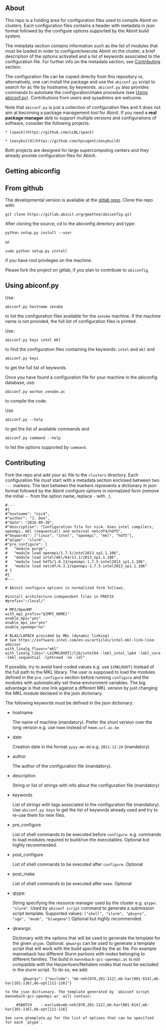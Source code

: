 ## About

This repo is a holding area for configuration files used to compile Abinit on clusters.
Each configuration files contains a header with metadata in json format followed by
the configure options supported by the Abinit build system.

The metadata section contains information such as the list of modules that must be loaded
in order to configure/execute Abinit on the cluster, a brief description of the options activated
and a list of keywords associated to the configuration file.
For further info on the metadata section, see [Contributing](#Contributing) section.

The configuration file can be copied directly from this repository or, alternatively,
one can install the package and use the `abiconf.py` script to search for ac file 
by hostname, by keywords. `abiconf.py` also provides commands to automate the configuration/make procedure
(see [Using abiconf.py](#Using_abiconf)).
Contributions from users and sysadmins are welcome.

Note that `abiconf.py` is just a collection of configuration files and it 
does not aim at becoming a package management tool for Abinit.
If you need a **real package manager** able to support multiple versions 
and configurations of software, consider the following projects:

    * [spack](https://github.com/LLNL/spack)

    * [easybuild](https://github.com/hpcugent/easybuild)

Both projects are designed for large supercomputing centers and 
they already provide configuration files for Abinit.

<!---
Precompiled versions of Abinit are also available on the conda channel

    conda.

Note that, for the time being, the conda versions do not support MPI
and the binaries are statically linked against the internal version of Blas/Lapack/FFT.
They are handy especially if you want to try Abinit on your machine but they are not
supposed to be used for high-performance calculations.
-->

## Getting abiconfig

<!---
From pip
--------

The easiest way to install abiconf is to use `pip`, as follows:

    pip install abiconfig
-->

## From github

The developmental version is available at the [gitlab repo](https://gitlab.abinit.org/gmatteo/abiconfig).
Clone the repo with:

    git clone https://gitlab.abinit.org/gmatteo/abiconfig.git

After cloning the source, cd to the abiconfig directory and type:

    python setup.py install --user

or

    sudo python setup.py install

if you have root privileges on the machine.

Please fork the project on gitlab, if you plan to contribute to `abiconfig`,

## Using abiconf.py <a name="Using_abiconf"></a>

Use:

    abiconf.py hostname zenobe

to list the configuration files available for the `zenobe` machine.
If the machine name is not provided, the full list of configuration files is printed.

Use:

    abiconf.py keys intel mkl

to find the configuration files containing the keywords: `intel` and `mkl` and

    abiconf.py keys

to get the full list of keywords.

Once you have found a configuration file for your machine in the abiconfig database, use:

    abiconf.py workon zenobe.ac

to compile the code.

Use

    abiconf.py --help

to get the list of available commands and

    abiconf.py command --help

to list the options supported by `command`.

## Contributing <a name="Contributing"></a>

Fork the repo and add your ac file to the `clusters` directory.
Each configuration file must start with a metadata section enclosed between two `---` markers.
The text between the markers represents a dictionary in json format followed by the
Abinit configure options in normalized form (remove the initial `--` from the option name,
replace `-` with `_`).

```
#---
#{
#"hostname": "nic4",
#"author": "J. Doe",
#"date": "2016-09-30",
#"description": "Configuration file for nic4. Uses intel compilers, openmpi, mkl (sequential) and external netcdf4/hdf5",
#"keywords": ["linux", "intel", "openmpi", "mkl", "hdf5"],
#"qtype": "slurm",
#"pre_configure": [
#   "module purge",
#   "module load openmpi/1.7.5/intel2013_sp1.1.106",
#   "module load intel/mkl/64/11.1/2013_sp1.1.106",
#   "module load hdf5/1.8.13/openmpi-1.7.5-intel2013_sp1.1.106",
#   "module load netcdf/4.3.2/openmpi-1.7.5-intel2013_sp1.1.106"
# ]
#}
#---

# Abinit configure options in normalized form follows.

#install architecture-independent files in PREFIX
#prefix="~/local/"

# MPI/OpenMP
with_mpi_prefix="${MPI_HOME}"
enable_mpi="yes"
enable_mpi_io="yes"
enable_openmp="no"

# BLAS/LAPACK provided by MKL (dynamic linking)
# See https://software.intel.com/en-us/articles/intel-mkl-link-line-advisor
with_linalg_flavor="mkl"
with_linalg_libs="-L${MKLROOT}/lib/intel64 -lmkl_intel_lp64 -lmkl_core -lmkl_sequential -lpthread -lm -ldl"
```

If possible, try to avoid hard-coded values e.g. use `${MKLROOT}` instead of the full path to the MKL library.
The user is supposed to load the modules defined in the `pre_configure` section before running `configure`
and the modules with automatically set these environment variables.
The big advantage is that one link against a different MKL version by just changing the MKL module
declared in the json dictionary.

The following keywords must be defined in the json dictionary:

  * hostname

    The name of machine (mandatory). Prefer the short version over the long version
    e.g. use `hmem` instead of `hmem.ucl.ac.be`

  * date

    Creation date in the format `yyyy-mm-dd` e.g. `2011-12-24` (mandatory)

  * author

    The author of the configuration file (mandatory).

  * description

    String or list of strings with info about the configuration file (mandatory)

  * keywords

    List of strings with tags associated to the configuration file (mandatory).
    Use `abiconf.py keys` to get the list of keywords already used
    and try to re-use them for new files.

  * pre\_configure

    List of shell commands to be executed before `configure`.
    e.g. commands to load modules required to build/run the executables.
    Optional but highly recommended.

  * post\_configure

    List of shell commands to be executed after `configure`.
    Optional

  * post\_make

    List of shell commands to be executed after `make`.
    Optional

  * qtype:

    String specifying the resource manager used by the cluster e.g. `qtype: "slurm"`.
    Used by `abiconf script` command to generate a submission script template.
    Supported values: `["shell", "slurm", "pbspro", "sge", "moab", "bluegene"]`
    Optional but highly recommended.

  * qkwargs:

    Dictionary with the options that will be used to generate the template for the given `qtype`.
    Optional. `qkwargs` can be used to generate a template script that will work with the
    build specified by the ac file. For example manneback has different Slurm partions
    with nodes belonging to different families.
    The build in `manneback-gcc-openmpi.ac` is not compatible with the Harpertown/Nehalem nodes
    that must be excluded in the slurm script. To do so, we add:
```
        qkwargs": {"exclude": "mb-neh[070,201-212],mb-har[001-014],mb-har[101-116],mb-opt[111-116]"}
```
    to the json dictionary. The template generated by `abiconf script manneback-gcc-openmpi-ac` will contain:
```
     #SBATCH	--exclude=mb-neh[070,201-212],mb-har[001-014],mb-har[101-116],mb-opt[111-116]
```
    See core.qtemplate.py for the list of options that can be specified for each `qtype`.
